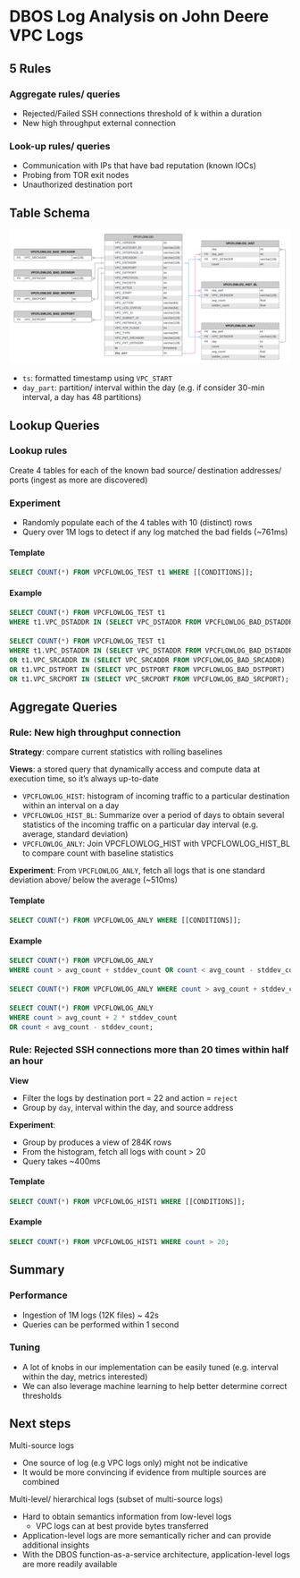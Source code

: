 # DBOS Log Analysis on John Deere VPC Logs
## 5 Rules
### Aggregate rules/ queries
- Rejected/Failed SSH connections threshold of k within a duration
- New high throughput external connection
### Look-up rules/ queries
- Communication with IPs that have bad reputation (known IOCs)
- Probing from TOR exit nodes
- Unauthorized destination port
## Table Schema
![table schema](img/table_schema.png)
- `ts`: formatted timestamp using `VPC_START`
- `day_part`: partition/ interval within the day (e.g. if consider 30-min
  interval, a day has 48 partitions)
## Lookup Queries
### Lookup rules
Create 4 tables for each of the known bad source/ destination addresses/ ports
(ingest as more are discovered)
### Experiment
- Randomly populate each of the 4 tables with 10 (distinct) rows
- Query over 1M logs to detect if any log matched the bad fields (~761ms)
#### Template
```sql
SELECT COUNT(*) FROM VPCFLOWLOG_TEST t1 WHERE [[CONDITIONS]];
```
#### Example
```sql
SELECT COUNT(*) FROM VPCFLOWLOG_TEST t1
WHERE t1.VPC_DSTADDR IN (SELECT VPC_DSTADDR FROM VPCFLOWLOG_BAD_DSTADDR);

SELECT COUNT(*) FROM VPCFLOWLOG_TEST t1
WHERE t1.VPC_DSTADDR IN (SELECT VPC_DSTADDR FROM VPCFLOWLOG_BAD_DSTADDR)
OR t1.VPC_SRCADDR IN (SELECT VPC_SRCADDR FROM VPCFLOWLOG_BAD_SRCADDR)
OR t1.VPC_DSTPORT IN (SELECT VPC_DSTPORT FROM VPCFLOWLOG_BAD_DSTPORT)
OR t1.VPC_SRCPORT IN (SELECT VPC_SRCPORT FROM VPCFLOWLOG_BAD_SRCPORT);
```
## Aggregate Queries
### Rule: New high throughput connection
**Strategy**: compare current statistics with rolling baselines

**Views**: a stored query that dynamically access and compute data at execution
time, so it’s always up-to-date
- `VPCFLOWLOG_HIST`: histogram of incoming traffic to a particular destination
  within an interval on a day
- `VPCFLOWLOG_HIST_BL`: Summarize over a period of days to obtain several
  statistics of the incoming traffic on a particular day interval (e.g. average,
  standard deviation)
- `VPCFLOWLOG_ANLY`: Join VPCFLOWLOG_HIST with VPCFLOWLOG_HIST_BL to compare
  count with baseline statistics

**Experiment**: From `VPCFLOWLOG_ANLY`, fetch all logs that is one standard
deviation above/ below the average  (~510ms)
#### Template
```sql
SELECT COUNT(*) FROM VPCFLOWLOG_ANLY WHERE [[CONDITIONS]];
```
#### Example
```sql
SELECT COUNT(*) FROM VPCFLOWLOG_ANLY
WHERE count > avg_count + stddev_count OR count < avg_count - stddev_count;

SELECT COUNT(*) FROM VPCFLOWLOG_ANLY WHERE count > avg_count + stddev_count;

SELECT COUNT(*) FROM VPCFLOWLOG_ANLY
WHERE count > avg_count + 2 * stddev_count
OR count < avg_count - stddev_count;
```
### Rule: Rejected SSH connections more than 20 times within half an hour
**View**
- Filter the logs by destination port = 22 and action = `reject`
- Group by `day`, interval within the day, and source address

**Experiment**:
- Group by produces a view of 284K rows
- From the histogram, fetch all logs with count > 20
- Query takes ~400ms
#### Template
```sql
SELECT COUNT(*) FROM VPCFLOWLOG_HIST1 WHERE [[CONDITIONS]];
```
#### Example
```sql
SELECT COUNT(*) FROM VPCFLOWLOG_HIST1 WHERE count > 20;
```
## Summary
### Performance
- Ingestion of 1M logs (12K files) ~ 42s
- Queries can be performed within 1 second
### Tuning
- A lot of knobs in our implementation can be easily tuned (e.g. interval within
  the day, metrics interested)
- We can also leverage machine learning to help better determine correct
  thresholds
## Next steps
Multi-source logs
- One source of log (e.g VPC logs only) might not be indicative
- It would be more convincing if evidence from multiple sources are combined

Multi-level/ hierarchical logs (subset of multi-source logs)
- Hard to obtain semantics information from low-level logs
  - VPC logs can at best provide bytes transferred
- Application-level logs are more semantically richer and can provide additional
  insights
- With the DBOS function-as-a-service architecture, application-level logs are
  more readily available

